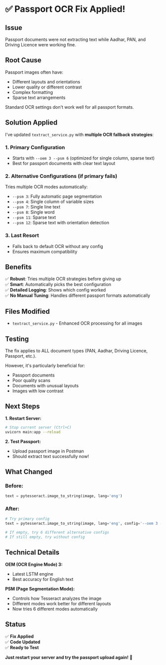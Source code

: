 # ✅ Passport OCR Fix Applied!

## Issue
Passport documents were not extracting text while Aadhar, PAN, and Driving Licence were working fine.

## Root Cause
Passport images often have:
- Different layouts and orientations
- Lower quality or different contrast
- Complex formatting
- Sparse text arrangements

Standard OCR settings don't work well for all passport formats.

## Solution Applied

I've updated `textract_service.py` with **multiple OCR fallback strategies**:

### 1. **Primary Configuration**
- Starts with `--oem 3 --psm 6` (optimized for single column, sparse text)
- Best for passport documents with clear text layout

### 2. **Alternative Configurations** (if primary fails)
Tries multiple OCR modes automatically:
- `--psm 3`: Fully automatic page segmentation
- `--psm 4`: Single column of variable sizes
- `--psm 7`: Single line text
- `--psm 8`: Single word
- `--psm 11`: Sparse text
- `--psm 12`: Sparse text with orientation detection

### 3. **Last Resort**
- Falls back to default OCR without any config
- Ensures maximum compatibility

## Benefits

✅ **Robust**: Tries multiple OCR strategies before giving up  
✅ **Smart**: Automatically picks the best configuration  
✅ **Detailed Logging**: Shows which config worked  
✅ **No Manual Tuning**: Handles different passport formats automatically  

## Files Modified

- `textract_service.py` - Enhanced OCR processing for all images

## Testing

The fix applies to ALL document types (PAN, Aadhar, Driving Licence, Passport, etc.).

However, it's particularly beneficial for:
- Passport documents
- Poor quality scans
- Documents with unusual layouts
- Images with low contrast

## Next Steps

**1. Restart Server:**
```bash
# Stop current server (Ctrl+C)
uvicorn main:app --reload
```

**2. Test Passport:**
- Upload passport image in Postman
- Should extract text successfully now!

## What Changed

### Before:
```python
text = pytesseract.image_to_string(image, lang='eng')
```

### After:
```python
# Try primary config
text = pytesseract.image_to_string(image, lang='eng', config='--oem 3 --psm 6')

# If empty, try 6 different alternative configs
# If still empty, try without config
```

## Technical Details

**OEM (OCR Engine Mode) 3:**
- Latest LSTM engine
- Best accuracy for English text

**PSM (Page Segmentation Mode):**
- Controls how Tesseract analyzes the image
- Different modes work better for different layouts
- Now tries 6 different modes automatically

## Status

✅ **Fix Applied**  
✅ **Code Updated**  
✅ **Ready to Test**  

**Just restart your server and try the passport upload again!** 🚀

